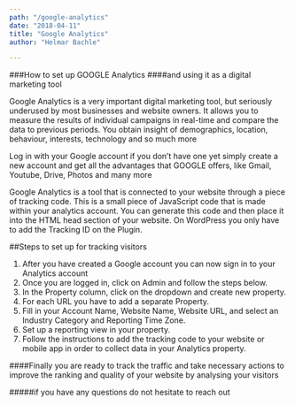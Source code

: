 ```yaml
---
path: "/google-analytics"
date: "2018-04-11"
title: "Google Analytics"
author: "Helmar Bachle"

---
```


###How to set up GOOGLE Analytics
####and using it as a digital marketing tool

Google Analytics is a very important digital marketing tool, but seriously underused by most businesses and website owners. It allows you to measure the results of individual campaigns in real-time and compare the data to previous periods. You obtain insight of demographics, location, behaviour, interests, technology and so much more

Log in with your Google account if you don’t have one yet simply create a new account and get all the advantages that GOOGLE offers, like Gmail, Youtube, Drive, Photos and many more



Google Analytics is a tool that is connected to your website through a piece of tracking code. This is a small piece of JavaScript code that is made within your analytics account. You can generate this code and then place it into the HTML head section of your website. On WordPress you only have to add the Tracking ID on the Plugin.

##Steps to set up for tracking visitors

1. After you have created a Google account you can now sign in to your Analytics account
2. Once you are logged in, click on Admin and follow the steps below.
3. In the Property column, click on the dropdown and create new property.
4. For each URL you have to add a separate Property.
5. Fill in your Account Name, Website Name, Website URL, and select an Industry Category and Reporting Time Zone.
6. Set up a reporting view in your property.
7. Follow the instructions to add the tracking code to your website or mobile app in order to collect data in your Analytics property.

####Finally you are ready to track the traffic and take necessary actions to improve the ranking and quality of your website by analysing your visitors

#####if you have any questions do not hesitate to reach out